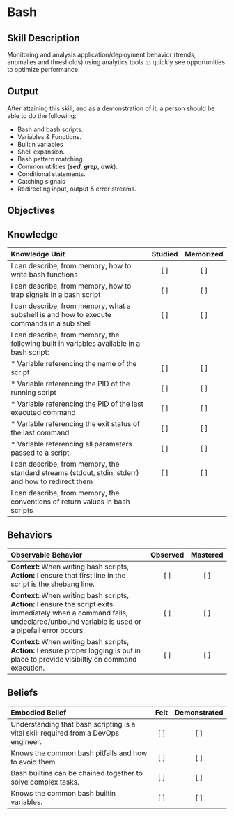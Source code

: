 # Bash

**Skill Description**
----------
Monitoring and analysis application/deployment behavior (trends, anomalies and thresholds) using analytics tools to quickly see opportunities to optimize performance.


**Output**
----------
After attaining this skill, and as a demonstration of it, a person should be able to do the following:

- Bash and bash scripts.
- Variables & Functions.
- Builtin variables
- Shell expansion.
- Bash pattern matching.
- Common utilities (_**sed**_, _**grep**_, _**awk**_).
- Conditional statements.
- Catching signals
- Redirecting input, output & error streams.


**Objectives**
----------
## **Knowledge**


| Knowledge Unit   |      Studied      | Memorized |
|:-----------------|:-----------------:|:---------:|
| I can describe, from memory, how to write bash functions | [ ] | [ ]  |
| I can describe, from memory, how to trap signals in a bash script | [ ] | [ ]  |
| I can describe, from memory, what a subshell is and how to execute commands in a sub shell | [ ] | [ ]  |
| I can describe, from memory, the following built in variables available in a bash script: | | |
| * Variable referencing the name of the script | [ ] | [ ]  |
| * Variable referencing the PID of the running script | [ ] | [ ]  |
| * Variable referencing the PID of the last executed command | [ ] | [ ]  |
| * Variable referencing the exit status of the last command | [ ] | [ ]  |
| * Variable referencing all parameters passed to a script | [ ] | [ ]  |
| I can describe, from memory, the standard streams (stdout, stdin, stderr) and how to redirect them | [ ] | [ ]  |
| I can describe, from memory, the conventions of return values in bash scripts | | |



## **Behaviors**

| Observable Behavior   |      Observed      | Mastered |
|:-------------|:------------------:|:--------:|
| **Context:** When writing bash scripts, **Action:** I ensure that first line in the script is the shebang line. | [ ] | [ ]  |
| **Context:** When writing bash scripts, **Action:** I ensure the script exits immediately when a command fails, undeclared/unbound variable is used or a pipefail error occurs. | [ ] | [ ]  |
| **Context:** When writing bash scripts, **Action:** I ensure proper logging is put in place to provide visibiltiy on command execution. | [ ] | [ ]  |


## **Beliefs**

| Embodied Belief   |      Felt      | Demonstrated |
|:-------------|:------------------:|:--------:|
| Understanding that bash scripting is a vital skill required from a DevOps engineer. | [ ] | [ ]  |
| Knows the common bash pitfalls and how to avoid them | [ ] | [ ]  |
| Bash builtins can be chained together to solve complex tasks. | [ ] | [ ]  |
| Knows the common bash builtin variables. | [ ] | [ ]  |




